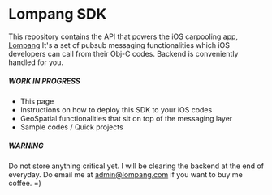 Lompang SDK
===========

This repository contains the API that powers the iOS carpooling app, [Lompang](http://appstore.com/lompang) It's a set of pubsub messaging functionalities which iOS developers can call from their Obj-C codes. Backend is conveniently handled for you.



##### WORK IN PROGRESS

- This page
- Instructions on how to deploy this SDK to your iOS codes 
- GeoSpatial functionalities that sit on top of the messaging layer
- Sample codes / Quick projects



##### WARNING

Do not store anything critical yet. I will be clearing the backend at the end of everyday. Do email me at admin@lompang.com if you want to buy me coffee. =)
